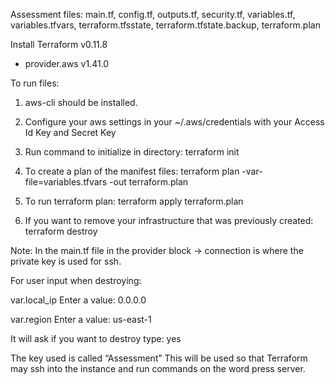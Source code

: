 
Assessment files: 
main.tf,
config.tf,
outputs.tf,
security.tf,
variables.tf,
variables.tfvars,
terraform.tfsstate,
terraform.tfstate.backup,
terraform.plan


Install Terraform v0.11.8
+ provider.aws v1.41.0

To run files:

1. aws-cli should be installed.  

2. Configure your aws settings in your ~/.aws/credentials with your Access Id Key and Secret Key 

3. Run command to initialize in directory: 
terraform init 

4. To create a plan of the manifest files:
terraform plan -var-file=variables.tfvars -out terraform.plan

5. To run terraform plan:
terraform apply terraform.plan

6. If you want to remove your infrastructure that was previously created:
terraform destroy

Note: In the main.tf file in the provider block -> connection is where the private key is used for ssh. 

For user input when destroying:

var.local_ip
Enter a value: 
0.0.0.0

var.region
Enter a value: 
us-east-1

It will ask if you want to destroy type: yes

The key used is called “Assessment”
This will be used so that Terraform may ssh into the instance and run commands on the word press server.
